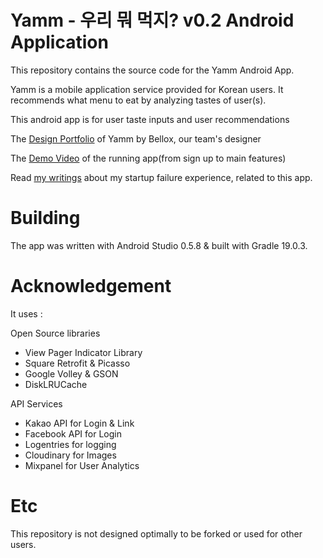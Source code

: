 Yamm - 우리 뭐 먹지?  v0.2 Android Application
============
This repository contains the source code for the Yamm Android App.

Yamm is a mobile application service provided for Korean users. 
It recommends what menu to eat by analyzing tastes of user(s). 

This android app is for user taste inputs and user recommendations 

The [Design Portfolio](http://bellox.net/archives/project/yamm-3) of Yamm by Bellox, our team's designer

The [Demo Video](https://www.youtube.com/watch?v=tDzufFzgjeM&feature=youtu.be) of the running app(from sign up to main features)

Read [my writings](http://parkjiho.kr/tag/first-startup-failure/) about my startup failure experience, related to this app.

Building
============
The app was written with Android Studio 0.5.8 & built with Gradle 19.0.3.

Acknowledgement
============
It uses :

Open Source libraries
- View Pager Indicator Library
- Square Retrofit & Picasso
- Google Volley & GSON
- DiskLRUCache

API Services
- Kakao API for Login & Link
- Facebook API for Login
- Logentries for logging
- Cloudinary for Images
- Mixpanel for User Analytics

Etc
=============
This repository is not designed optimally to be forked or used for other users. 
